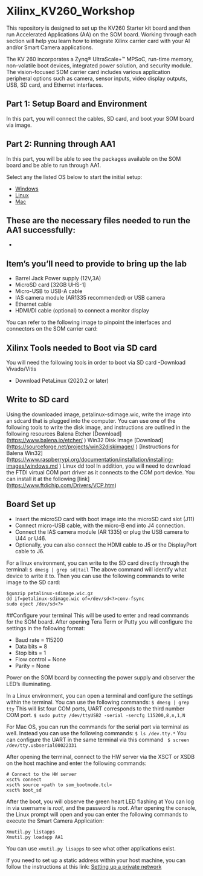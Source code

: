 # Xilinx_KV260_Workshop

This repository is designed to set up the KV260 Starter kit board and then run Accelerated Applications (AA) on the SOM board. Working through each section will help you learn how to integrate Xilinx carrier card with your AI and/or Smart Camera applications.

The KV 260 incorporates a Zynq® UltraScale+™ MPSoC, run-time memory, non-volatile boot devices, integrated power solution, and security module. The vision-focused SOM carrier card includes various application peripheral options such as camera, sensor inputs, video display outputs, USB, SD card, and Ethernet interfaces.

## Part 1: Setup Board and Environment
In this part, you will connect the cables, SD card, and boot your SOM board via image.

## Part 2: Running through AA1
In this part, you will be able to see the packages available on the SOM board and be able to run through AA1.

 Select any the listed OS below to start the initial setup: 
-	[Windows]()
-	[Linux]()
-	[Mac]()

These are the necessary files needed to run the AA1 successfully:
-
-

## Item’s you’ll need to provide to bring up the lab
 - Barrel Jack Power supply (12V,3A)
-  MicroSD card [32GB UHS-1]
- Micro-USB to USB-A cable
- IAS camera module (AR1335 recommended) or USB camera
- Ethernet cable
- HDMI/DI cable (optional) to connect a monitor display

You can refer to the following image to pinpoint the interfaces and connectors on the SOM carrier card: 
 

## Xilinx Tools needed to Boot via SD card
You will need the following tools in order to boot via SD card
-Download Vivado/Vitis
- Download PetaLinux (2020.2 or later)
## Write to SD card
Using the downloaded image, petalinux-sdimage.wic, write the image into an sdcard that is plugged into the computer. You can use one of the following tools to write the disk image, and instructions are outlined in the following resources
Balena Etcher
[Download] (https://www.balena.io/etcher/ )
Win32 Disk Image
[Download] (https://sourceforge.net/projects/win32diskimager/ )
[Instructions for Balena Win32] (https://www.raspberrypi.org/documentation/installation/installing-images/windows.md )
Linux dd tool 
In addition, you will need to download the FTDI virtual COM port driver as it connects to the COM port device. You can install it at the following [link] (https://www.ftdichip.com/Drivers/VCP.htm)

## Board Set up
-	Insert the microSD card with boot image into the microSD card slot (J11)
-	Connect micro-USB cable, with the micro-B end into J4 connection. 
-	Connect the IAS camera module (AR 1335) or plug the USB camera to U44 or U46.
-	Optionally, you can also connect the HDMI cable to J5 or the DisplayPort cable to J6.  
 
For a linux environment, you can write to the SD card directly through the terminal: 
`$ dmesg | grep sd|tail`
The above command will identify what device to write it to.
Then you can use the following commands to write image to the SD card:
```
$gunzip petalinux-sdimage.wic.gz
dd if=petalinux-sdimage.wic of=/dev/sd<?>conv-fsync
sudo eject /dev/sd<?>
```


##Configure your terminal
This will be used to enter and read commands for the SOM board. 
After opening Tera Term or Putty you will configure the settings in the following format: 
-	Baud rate = 115200
-	Data bits = 8
-	Stop bits = 1
-	Flow control = None
-	Parity = None

Power on the SOM board by connecting the power supply and observer the LED’s illuminating. 


In a Linux environment, you can open a terminal and configure the settings within the terminal. You can use the following commands:
`$ dmesg | grep tty`
This will list four COM ports, UART corresponds to the third number COM port.
`$ sudo putty /dev/ttyUSB2 -serial -sercfg 115200,8,n,1,N`

For Mac OS, you can run the commands for the serial port via terminal as well. Instead you can use the following commands:
`$ ls /dev.tty.*`
You can configure the UART in the same terminal via this command
` $ screen /dev/tty.usbserial00022331` 

After opening the terminal, connect to the HW server via the XSCT or XSDB on the host machine and enter the following commands:
``` 
# Connect to the HW server
xsct% connect
xsct% source <path to som_bootmode.tcl>
xsct% boot_sd
```

After the boot, you will observe the green heart LED flashing at 
You can log in via username is *root*, and the password is *root*.
After opening the console, the Linux prompt will open and you can enter the following commands to execute the Smart Camera Application:
```
Xmutil.py listapps
Xmutil.py loadapp AA1
```

You can use `xmutil.py lisapps` to see what other applications exist. 

If you need to set up a static address within your host machine, you can follow the instructions at this link:
[Setting up a private network]( https://xilinx.github.io/vck190-base-trd/build/html/run.html#setting-a-private-network) 

